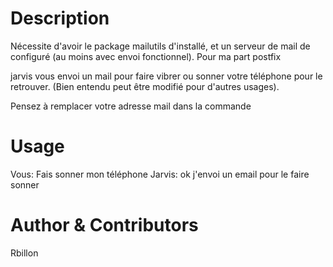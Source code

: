 # Description
Nécessite d'avoir le package mailutils d'installé, 
et un serveur de mail de configuré (au moins avec envoi fonctionnel). Pour ma part postfix

jarvis vous envoi un mail pour faire vibrer ou sonner votre téléphone pour le retrouver.
(Bien entendu peut être modifié pour d'autres usages).

Pensez à remplacer votre adresse mail dans la commande

# Usage
Vous: Fais sonner mon téléphone
Jarvis: ok j'envoi un email pour le faire sonner

# Author & Contributors
Rbillon
